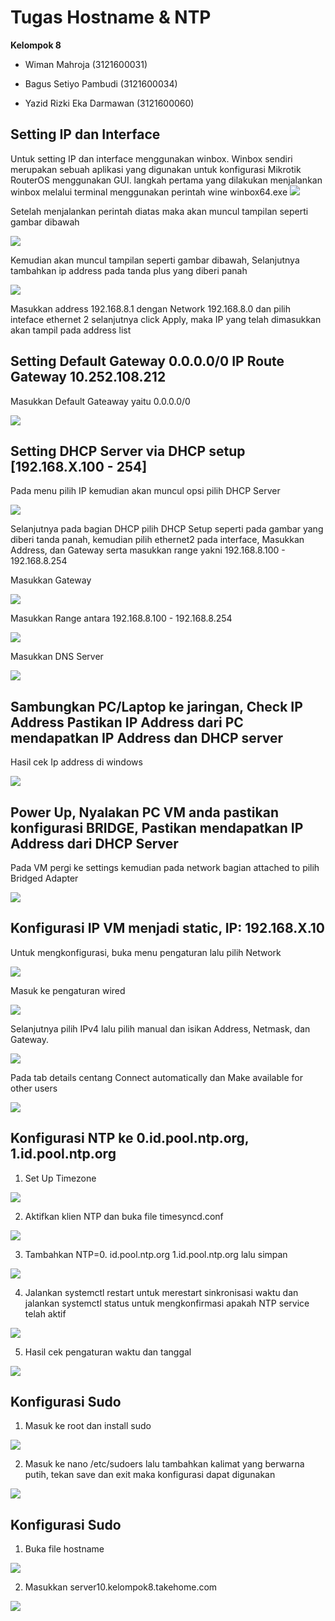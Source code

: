 
# Tugas Hostname & NTP

**Kelompok 8** 

- Wiman Mahroja  (3121600031)

- Bagus Setiyo Pambudi (3121600034)

- Yazid Rizki Eka Darmawan (3121600060) 





## Setting IP dan Interface

Untuk setting IP dan interface menggunakan winbox. Winbox sendiri merupakan sebuah aplikasi yang digunakan untuk konfigurasi Mikrotik RouterOS menggunakan GUI. langkah pertama yang dilakukan menjalankan winbox melalui terminal menggunakan perintah wine winbox64.exe
<img src="https://github.com/Xkonz/Tugas-Jaringan/blob/main/pic/Tugaskelompok_praktikum2/image3.jpg">

Setelah menjalankan perintah diatas maka akan muncul tampilan seperti gambar dibawah

<img src="https://github.com/Xkonz/Tugas-Jaringan/blob/main/pic/Tugaskelompok_praktikum2/image20.jpg">

Kemudian akan muncul tampilan seperti gambar dibawah, Selanjutnya tambahkan ip address pada tanda plus yang diberi panah

<img src="https://github.com/Xkonz/Tugas-Jaringan/blob/main/pic/Tugaskelompok_praktikum2/image9.jpg">

Masukkan address 192.168.8.1 dengan Network 192.168.8.0 dan pilih inteface ethernet 2 selanjutnya click Apply, maka IP yang telah dimasukkan akan tampil pada address list

##  Setting Default Gateway 0.0.0.0/0 IP Route Gateway 10.252.108.212

Masukkan Default Gateaway yaitu 0.0.0.0/0

<img src="https://github.com/Xkonz/Tugas-Jaringan/blob/main/pic/Tugaskelompok_praktikum2/image19.jpg">

## Setting DHCP Server via DHCP setup [192.168.X.100 - 254]

Pada menu pilih IP kemudian akan muncul opsi pilih DHCP Server

<img src="https://github.com/Xkonz/Tugas-Jaringan/blob/main/pic/Tugaskelompok_praktikum2/image21.jpg">

Selanjutnya pada bagian DHCP pilih DHCP Setup seperti pada gambar yang diberi tanda panah, kemudian pilih ethernet2 pada interface, Masukkan Address, dan Gateway serta masukkan range yakni 192.168.8.100 - 192.168.8.254

Masukkan Gateway

<img src="https://github.com/Xkonz/Tugas-Jaringan/blob/main/pic/Tugaskelompok_praktikum2/image13.jpg">

Masukkan Range  antara 192.168.8.100 - 192.168.8.254

<img src="https://github.com/Xkonz/Tugas-Jaringan/blob/main/pic/Tugaskelompok_praktikum2/image16.jpg">

Masukkan DNS Server

<img src="https://github.com/Xkonz/Tugas-Jaringan/blob/main/pic/Tugaskelompok_praktikum2/image18.jpg">

## Sambungkan PC/Laptop ke jaringan, Check IP Address Pastikan IP Address dari PC mendapatkan IP Address dan DHCP server

Hasil cek Ip address di windows 

<img src="https://github.com/Xkonz/Tugas-Jaringan/blob/main/pic/Tugaskelompok_praktikum2/image2.jpg">


##  Power Up, Nyalakan PC VM anda pastikan konfigurasi BRIDGE, Pastikan mendapatkan IP Address dari DHCP Server

Pada VM pergi ke settings kemudian pada network bagian attached to pilih Bridged Adapter

<img src="https://github.com/Xkonz/Tugas-Jaringan/blob/main/pic/Tugaskelompok_praktikum2/image15.png">

## Konfigurasi IP VM menjadi static, IP: 192.168.X.10

Untuk mengkonfigurasi, buka menu pengaturan lalu pilih Network

<img src="https://github.com/Xkonz/Tugas-Jaringan/blob/main/pic/Tugaskelompok_praktikum2/image7.png">

Masuk ke pengaturan wired

<img src="https://github.com/Xkonz/Tugas-Jaringan/blob/main/pic/Tugaskelompok_praktikum2/image5.png">

Selanjutnya pilih IPv4 lalu pilih manual dan isikan Address, Netmask, dan Gateway.

<img src="https://github.com/Xkonz/Tugas-Jaringan/blob/main/pic/Tugaskelompok_praktikum2/image8.jpg">

Pada tab details centang Connect automatically dan Make available for other users

<img src="https://github.com/Xkonz/Tugas-Jaringan/blob/main/pic/Tugaskelompok_praktikum2/image6.jpg">

## Konfigurasi NTP ke 0.id.pool.ntp.org, 1.id.pool.ntp.org

1. Set Up Timezone

<img src="https://github.com/Xkonz/Tugas-Jaringan/blob/main/pic/Tugaskelompok_praktikum2/image23.jpg">

2. Aktifkan klien NTP dan buka file timesyncd.conf


<img src="https://github.com/Xkonz/Tugas-Jaringan/blob/main/pic/Tugaskelompok_praktikum2/image12.jpg">

3. Tambahkan NTP=0. id.pool.ntp.org 1.id.pool.ntp.org lalu simpan


<img src="https://github.com/Xkonz/Tugas-Jaringan/blob/main/pic/Tugaskelompok_praktikum2/image17.jpg">

4. Jalankan systemctl restart untuk merestart sinkronisasi waktu dan jalankan systemctl status untuk mengkonfirmasi apakah NTP service telah aktif


<img src="https://github.com/Xkonz/Tugas-Jaringan/blob/main/pic/Tugaskelompok_praktikum2/image4.jpg">

5. Hasil cek pengaturan waktu dan tanggal

<img src="https://github.com/Xkonz/Tugas-Jaringan/blob/main/pic/Tugaskelompok_praktikum2/image11.jpg">

## Konfigurasi Sudo

1. Masuk ke root dan install sudo

<img src="https://github.com/Xkonz/Tugas-Jaringan/blob/main/pic/Tugaskelompok_praktikum2/image22.jpg">

2. Masuk ke nano /etc/sudoers lalu tambahkan kalimat yang berwarna putih, tekan save dan exit maka konfigurasi dapat digunakan

<img src="https://github.com/Xkonz/Tugas-Jaringan/blob/main/pic/Tugaskelompok_praktikum2/image17.jpg">

## Konfigurasi Sudo

1. Buka file hostname

<img src="https://github.com/Xkonz/Tugas-Jaringan/blob/main/pic/Tugaskelompok_praktikum2/image14.jpg">

2. Masukkan server10.kelompok8.takehome.com

<img src="https://github.com/Xkonz/Tugas-Jaringan/blob/main/pic/Tugaskelompok_praktikum2/image10.jpg">




